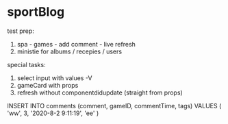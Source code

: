 # sportBlog

test prep:

1. spa - games - add comment - live refresh
2. ministie for albums / recepies / users


special tasks:

1. select input with values -V
2. gameCard with props
3. refresh without componentdidupdate (straight from props)



INSERT INTO comments (comment, gameID, commentTime, tags) VALUES ( 'ww', 3, '2020-8-2 9:11:19', 'ee'  )


  